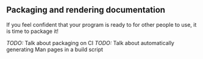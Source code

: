 ## Packaging and rendering documentation

If you feel confident that your program is ready to for other people to use,
it is time to package it!

*TODO:* Talk about packaging on CI
*TODO:* Talk about automatically generating Man pages in a build script
